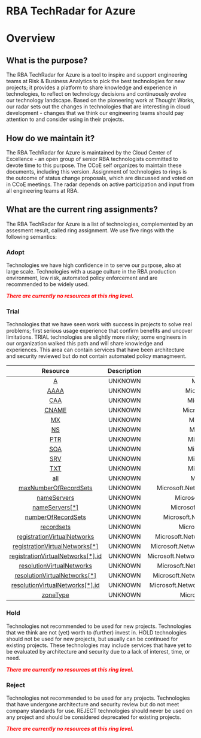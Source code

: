 
RBA TechRadar for Azure
=======================

# Overview

## What is the purpose?


The RBA TechRadar for Azure is a tool to inspire and support engineering teams at Risk & Business Analytics to pick the best technologies for new projects; it provides a platform to share knowledge and experience in technologies, to reflect on technology decisions and continuously evolve our technology landscape.  Based on the pioneering work at Thought Works, our radar sets out the changes in technologies that are interesting in cloud development - changes that we think our engineering teams should pay attention to and consider using in their projects.
## How do we maintain it?


The RBA TechRadar for Azure is maintained by the Cloud Center of Excellence - an open group of senior RBA technologists committed to devote time to this purpose.  The CCoE self organizes to maintain these documents, including this version.  Assignment of technologies to rings is the outcome of status change proposals, which are discussed and voted on in CCoE meetings.  The radar depends on active participation and input from all engineering teams at RBA.
## What are the current ring assignments?


The RBA TechRadar for Azure is a list of technologies, complemented by an assesment result, called ring assignment.  We use five rings with the following semantics:
### Adopt


Technologies we have high confidence in to serve our purpose, also at large scale.  Technologies with a usage culture in the RBA production environment, low risk, automated policy enforcement and are recommended to be widely used.  
  
***<font color="red"> There are currently no resources at this ring level. </font>***
### Trial


Technologies that we have seen work with success in projects to solve real problems;  first serious usage experience that confirm benefits and uncover limitations.  TRIAL technologies are slightly more risky; some engineers in our organization walked this path and will share knowledge and experiences.  This area can contain services that have been architecture and security reviewed but do not contain automated policy managmeent.  

|Resource|Description|Path|Status|
| :---: | :---: | :---: | :---: |
|[A](https://github.com/openrba/python-azure-techradar/tree/master/Microsoft.Network/dnszones/A)|UNKNOWN|Microsoft.Network/dnszones/A|TRIAL|
|[AAAA](https://github.com/openrba/python-azure-techradar/tree/master/Microsoft.Network/dnszones/AAAA)|UNKNOWN|Microsoft.Network/dnszones/AAAA|TRIAL|
|[CAA](https://github.com/openrba/python-azure-techradar/tree/master/Microsoft.Network/dnszones/CAA)|UNKNOWN|Microsoft.Network/dnszones/CAA|TRIAL|
|[CNAME](https://github.com/openrba/python-azure-techradar/tree/master/Microsoft.Network/dnszones/CNAME)|UNKNOWN|Microsoft.Network/dnszones/CNAME|TRIAL|
|[MX](https://github.com/openrba/python-azure-techradar/tree/master/Microsoft.Network/dnszones/MX)|UNKNOWN|Microsoft.Network/dnszones/MX|TRIAL|
|[NS](https://github.com/openrba/python-azure-techradar/tree/master/Microsoft.Network/dnszones/NS)|UNKNOWN|Microsoft.Network/dnszones/NS|TRIAL|
|[PTR](https://github.com/openrba/python-azure-techradar/tree/master/Microsoft.Network/dnszones/PTR)|UNKNOWN|Microsoft.Network/dnszones/PTR|TRIAL|
|[SOA](https://github.com/openrba/python-azure-techradar/tree/master/Microsoft.Network/dnszones/SOA)|UNKNOWN|Microsoft.Network/dnszones/SOA|TRIAL|
|[SRV](https://github.com/openrba/python-azure-techradar/tree/master/Microsoft.Network/dnszones/SRV)|UNKNOWN|Microsoft.Network/dnszones/SRV|TRIAL|
|[TXT](https://github.com/openrba/python-azure-techradar/tree/master/Microsoft.Network/dnszones/TXT)|UNKNOWN|Microsoft.Network/dnszones/TXT|TRIAL|
|[all](https://github.com/openrba/python-azure-techradar/tree/master/Microsoft.Network/dnszones/all)|UNKNOWN|Microsoft.Network/dnszones/all|TRIAL|
|[maxNumberOfRecordSets](https://github.com/openrba/python-azure-techradar/tree/master/Microsoft.Network/dnszones/maxNumberOfRecordSets)|UNKNOWN|Microsoft.Network/dnszones/maxNumberOfRecordSets|TRIAL|
|[nameServers](https://github.com/openrba/python-azure-techradar/tree/master/Microsoft.Network/dnszones/nameServers)|UNKNOWN|Microsoft.Network/dnszones/nameServers|TRIAL|
|[nameServers[*]](https://github.com/openrba/python-azure-techradar/tree/master/Microsoft.Network/dnszones/nameServers[*])|UNKNOWN|Microsoft.Network/dnszones/nameServers[*]|TRIAL|
|[numberOfRecordSets](https://github.com/openrba/python-azure-techradar/tree/master/Microsoft.Network/dnszones/numberOfRecordSets)|UNKNOWN|Microsoft.Network/dnszones/numberOfRecordSets|TRIAL|
|[recordsets](https://github.com/openrba/python-azure-techradar/tree/master/Microsoft.Network/dnszones/recordsets)|UNKNOWN|Microsoft.Network/dnszones/recordsets|TRIAL|
|[registrationVirtualNetworks](https://github.com/openrba/python-azure-techradar/tree/master/Microsoft.Network/dnszones/registrationVirtualNetworks)|UNKNOWN|Microsoft.Network/dnszones/registrationVirtualNetworks|TRIAL|
|[registrationVirtualNetworks[*]](https://github.com/openrba/python-azure-techradar/tree/master/Microsoft.Network/dnszones/registrationVirtualNetworks[*])|UNKNOWN|Microsoft.Network/dnszones/registrationVirtualNetworks[*]|TRIAL|
|[registrationVirtualNetworks[*].id](https://github.com/openrba/python-azure-techradar/tree/master/Microsoft.Network/dnszones/registrationVirtualNetworks[*].id)|UNKNOWN|Microsoft.Network/dnszones/registrationVirtualNetworks[*].id|TRIAL|
|[resolutionVirtualNetworks](https://github.com/openrba/python-azure-techradar/tree/master/Microsoft.Network/dnszones/resolutionVirtualNetworks)|UNKNOWN|Microsoft.Network/dnszones/resolutionVirtualNetworks|TRIAL|
|[resolutionVirtualNetworks[*]](https://github.com/openrba/python-azure-techradar/tree/master/Microsoft.Network/dnszones/resolutionVirtualNetworks[*])|UNKNOWN|Microsoft.Network/dnszones/resolutionVirtualNetworks[*]|TRIAL|
|[resolutionVirtualNetworks[*].id](https://github.com/openrba/python-azure-techradar/tree/master/Microsoft.Network/dnszones/resolutionVirtualNetworks[*].id)|UNKNOWN|Microsoft.Network/dnszones/resolutionVirtualNetworks[*].id|TRIAL|
|[zoneType](https://github.com/openrba/python-azure-techradar/tree/master/Microsoft.Network/dnszones/zoneType)|UNKNOWN|Microsoft.Network/dnszones/zoneType|TRIAL|

### Hold


Technologies not recommended to be used for new projects. Technologies that we think are not (yet) worth to (further) invest in.  HOLD technologies should not be used for new projects, but usually can be continued for existing projects.  These technologies may include services that have yet to be evaluated by architecture and security due to a lack of interest, time, or need.  
  
***<font color="red"> There are currently no resources at this ring level. </font>***
### Reject


Technologies not recommended to be used for any projects. Technologies that have undergone architecture and security review but do not meet company standards for use.  REJECT technologies should never be used on any project and should be considered deprecated for existing projects.  
  
***<font color="red"> There are currently no resources at this ring level. </font>***
